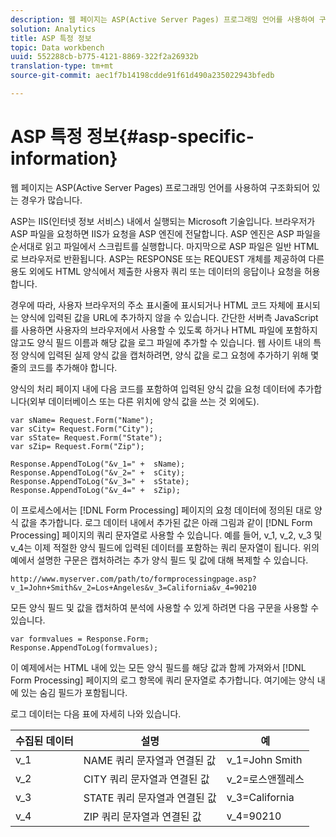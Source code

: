 ```yaml
---
description: 웹 페이지는 ASP(Active Server Pages) 프로그래밍 언어를 사용하여 구조화되어 있는 경우가 많습니다.
solution: Analytics
title: ASP 특정 정보
topic: Data workbench
uuid: 552288cb-b775-4121-8869-322f2a26932b
translation-type: tm+mt
source-git-commit: aec1f7b14198cdde91f61d490a235022943bfedb

---
```



# ASP 특정 정보{#asp-specific-information}

웹 페이지는 ASP(Active Server Pages) 프로그래밍 언어를 사용하여 구조화되어 있는 경우가 많습니다.

ASP는 IIS(인터넷 정보 서비스) 내에서 실행되는 Microsoft 기술입니다. 브라우저가 ASP 파일을 요청하면 IIS가 요청을 ASP 엔진에 전달합니다. ASP 엔진은 ASP 파일을 순서대로 읽고 파일에서 스크립트를 실행합니다. 마지막으로 ASP 파일은 일반 HTML로 브라우저로 반환됩니다. ASP는 RESPONSE 또는 REQUEST 개체를 제공하여 다른 용도 외에도 HTML 양식에서 제출한 사용자 쿼리 또는 데이터의 응답이나 요청을 허용합니다.

경우에 따라, 사용자 브라우저의 주소 표시줄에 표시되거나 HTML 코드 자체에 표시되는 양식에 입력된 값을 URL에 추가하지 않을 수 있습니다. 간단한 서버측 JavaScript를 사용하면 사용자의 브라우저에서 사용할 수 있도록 하거나 HTML 파일에 포함하지 않고도 양식 필드 이름과 해당 값을 로그 파일에 추가할 수 있습니다. 웹 사이트 내의 특정 양식에 입력된 실제 양식 값을 캡처하려면, 양식 값을 로그 요청에 추가하기 위해 몇 줄의 코드를 추가해야 합니다.

양식의 처리 페이지 내에 다음 코드를 포함하여 입력된 양식 값을 요청 데이터에 추가합니다(외부 데이터베이스 또는 다른 위치에 양식 값을 쓰는 것 외에도).

```
var sName= Request.Form("Name"); 
var sCity= Request.Form("City"); 
var sState= Request.Form("State"); 
var sZip= Request.Form("Zip"); 
 
Response.AppendToLog("&v_1=" +  sName); 
Response.AppendToLog("&v_2=" +  sCity); 
Response.AppendToLog("&v_3=" +  sState); 
Response.AppendToLog("&v_4=" +  sZip);
```

이 프로세스에서는 [!DNL Form Processing] 페이지의 요청 데이터에 정의된 대로 양식 값을 추가합니다. 로그 데이터 내에서 추가된 값은 아래 그림과 같이 [!DNL Form Processing] 페이지의 쿼리 문자열로 사용할 수 있습니다. 예를 들어, v_1, v_2, v_3 및 v_4는 이제 적절한 양식 필드에 입력된 데이터를 포함하는 쿼리 문자열이 됩니다. 위의 예에서 설명한 구문은 캡처하려는 추가 양식 필드 및 값에 대해 복제할 수 있습니다.

```
http://www.myserver.com/path/to/formprocessingpage.asp?v_1=John+Smith&v_2=Los+Angeles&v_3=California&v_4=90210
```

모든 양식 필드 및 값을 캡처하여 분석에 사용할 수 있게 하려면 다음 구문을 사용할 수 있습니다.

```
var formvalues = Response.Form; 
Response.AppendToLog(formvalues); 
```

이 예제에서는 HTML 내에 있는 모든 양식 필드를 해당 값과 함께 가져와서 [!DNL Form Processing] 페이지의 로그 항목에 쿼리 문자열로 추가합니다. 여기에는 양식 내에 있는 숨김 필드가 포함됩니다.

로그 데이터는 다음 표에 자세히 나와 있습니다.

| 수집된 데이터 | 설명 | 예 |
|---|---|---|
| v_1 | NAME 쿼리 문자열과 연결된 값 | v_1=John Smith |
| v_2 | CITY 쿼리 문자열과 연결된 값 | v_2=로스앤젤레스 |
| v_3 | STATE 쿼리 문자열과 연결된 값 | v_3=California |
| v_4 | ZIP 쿼리 문자열과 연결된 값 | v_4=90210 |

